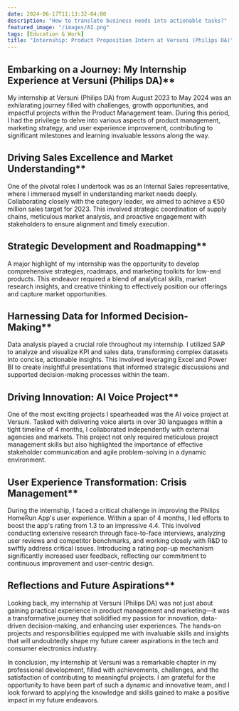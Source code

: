 ```yaml
---
date: 2024-06-17T11:13:32-04:00
description: "How to translate business needs into actionable tasks?"
featured_image: "/images/AI.png"
tags: [Education & Work]
title: "Internship: Product Proposition Intern at Versuni (Philips DA)"
---
```

## Embarking on a Journey: My Internship Experience at Versuni (Philips DA)**

My internship at Versuni (Philips DA) from August 2023 to May 2024 was an exhilarating journey filled with challenges, growth opportunities, and impactful projects within the Product Management team. During this period, I had the privilege to delve into various aspects of product management, marketing strategy, and user experience improvement, contributing to significant milestones and learning invaluable lessons along the way.

## Driving Sales Excellence and Market Understanding**

One of the pivotal roles I undertook was as an Internal Sales representative, where I immersed myself in understanding market needs deeply. Collaborating closely with the category leader, we aimed to achieve a €50 million sales target for 2023. This involved strategic coordination of supply chains, meticulous market analysis, and proactive engagement with stakeholders to ensure alignment and timely execution.

## Strategic Development and Roadmapping**

A major highlight of my internship was the opportunity to develop comprehensive strategies, roadmaps, and marketing toolkits for low-end products. This endeavor required a blend of analytical skills, market research insights, and creative thinking to effectively position our offerings and capture market opportunities.

## Harnessing Data for Informed Decision-Making**

Data analysis played a crucial role throughout my internship. I utilized SAP to analyze and visualize KPI and sales data, transforming complex datasets into concise, actionable insights. This involved leveraging Excel and Power BI to create insightful presentations that informed strategic discussions and supported decision-making processes within the team.

## Driving Innovation: AI Voice Project**

One of the most exciting projects I spearheaded was the AI voice project at Versuni. Tasked with delivering voice alerts in over 30 languages within a tight timeline of 4 months, I collaborated independently with external agencies and markets. This project not only required meticulous project management skills but also highlighted the importance of effective stakeholder communication and agile problem-solving in a dynamic environment.

## User Experience Transformation: Crisis Management**

During the internship, I faced a critical challenge in improving the Philips HomeRun App's user experience. Within a span of 4 months, I led efforts to boost the app's rating from 1.3 to an impressive 4.4. This involved conducting extensive research through face-to-face interviews, analyzing user reviews and competitor benchmarks, and working closely with R&D to swiftly address critical issues. Introducing a rating pop-up mechanism significantly increased user feedback, reflecting our commitment to continuous improvement and user-centric design.

## Reflections and Future Aspirations**

Looking back, my internship at Versuni (Philips DA) was not just about gaining practical experience in product management and marketing—it was a transformative journey that solidified my passion for innovation, data-driven decision-making, and enhancing user experiences. The hands-on projects and responsibilities equipped me with invaluable skills and insights that will undoubtedly shape my future career aspirations in the tech and consumer electronics industry.

In conclusion, my internship at Versuni was a remarkable chapter in my professional development, filled with achievements, challenges, and the satisfaction of contributing to meaningful projects. I am grateful for the opportunity to have been part of such a dynamic and innovative team, and I look forward to applying the knowledge and skills gained to make a positive impact in my future endeavors.

